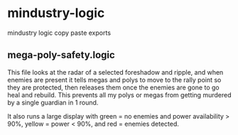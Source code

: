 # mindustry-logic
mindustry logic copy paste exports


## mega-poly-safety.logic
This file looks at the radar of a selected foreshadow and ripple, and when enemies are present it tells megas and polys to move to the rally point so they are protected, then releases them once the enemies are gone to go heal and rebuild. This prevents all my polys or megas from getting murdered by a single guardian in 1 round.

It also runs a large display with green = no enemies and power availability > 90%, yellow = power < 90%, and red = enemies detected.
